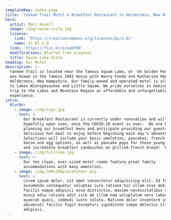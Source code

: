 ```yaml
---
templateKey: index-page
title: 'Yankee Trail Motel & Breakfast Restaurant in Holderness, New Hampshire'
hero:
  artist: Marc Nozell
  image: /img/squam-vista.jpg
  license:
    link: 'https://creativecommons.org/licenses/by/2.0/'
    name: CC BY 2.0
  link: 'https://flic.kr/p/oa6TEN'
  modifications: Blurred from original
  title: Squam Lake Vista
heading: Our Motel
description: >-
  Yankee Trail is located near the famous Squam Lake, or 'On Golden Pond' as it
  was known in the famous 1981 movie with Henry Fonda and Katharine Hepburn, in
  Holderness, New Hampshire. Our family-owned and operated motel is also close
  to Lakes Winnipesaukee and Little Squam. We pride ourselves in making your
  trip to the Lakes and Mountain Region an affordable and unforgettable
  experience. 
intro:
  blurbs:
    - image: /img/sign.jpg
      text: >
        Our Breakfast Restaurant is currently under renovation and will
        hopefully open soon, once the COVID-19 event is over.  We are busy
        planning our breakfast menu and anticipate providing our guests a
        delicious hot meal to enjoy before beginning each day's adventure! 
        Selections will include your basic omelettes, pancakes, french toast,
        bacon and egg options, as well as pancake pops for those young at heart
        and incredible breakfast sandwiches on grilled french bread!  Mmm....
    - image: /img/fullroom.jpg
      text: >-
        Our ten clean, over-sized motel rooms feature great family
        accommodations with many amenities.
    - image: /img/240x190placeholder.png
      text: >
        Lorem ipsum dolor, sit amet consectetur adipisicing elit. Id fuga beatae
        assumenda consequatur voluptas iure ratione hic ullam esse debitis.
        Facilis eaque adipisci esse distinctio, maxime necessitatibus officia
        minus odio ratione odit iste ab illum nam voluptatum vero laborum
        quaerat quasi, commodi iusto soluta. Ratione dolor inventore in
        obcaecati facilis fugit excepturi cupiditate saepe delectus illo optio
        adipisci.
---
```


